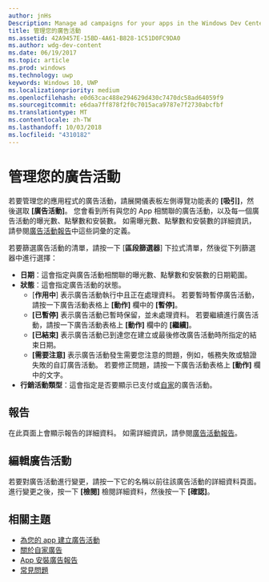 ```yaml
---
author: jnHs
Description: Manage ad campaigns for your apps in the Windows Dev Center dashboard.
title: 管理您的廣告活動
ms.assetid: 42A9457E-15BD-4A61-B828-1C51D0FC9DA0
ms.author: wdg-dev-content
ms.date: 06/19/2017
ms.topic: article
ms.prod: windows
ms.technology: uwp
keywords: Windows 10, UWP
ms.localizationpriority: medium
ms.openlocfilehash: e0d63cac488e294629d430c7470dc58ad64059f9
ms.sourcegitcommit: e6daa7ff878f2f0c7015aca9787e7f2730abcfbf
ms.translationtype: MT
ms.contentlocale: zh-TW
ms.lasthandoff: 10/03/2018
ms.locfileid: "4310182"
---
```

# <a name="manage-your-ad-campaign"></a>管理您的廣告活動


若要管理您的應用程式的廣告活動，請展開儀表板左側導覽功能表的 **\[吸引\]**，然後選取 **\[廣告活動\]**。 您會看到所有與您的 App 相關聯的廣告活動，以及每一個廣告活動的曝光數、點擊數和安裝數。 如需曝光數、點擊數和安裝數的詳細資訊，請參閱[廣告活動報告](promote-your-app-report.md)中這些詞彙的定義。

若要篩選廣告活動的清單，請按一下 [**區段篩選器**] 下拉式清單，然後從下列篩選器中進行選擇：

-   **日期**：這會指定與廣告活動相關聯的曝光數、點擊數和安裝數的日期範圍。
-   **狀態**：這會指定廣告活動的狀態。
    -   [**作用中**] 表示廣告活動執行中且正在處理資料。 若要暫時暫停廣告活動，請按一下廣告活動表格上 **\[動作\]** 欄中的 **\[暫停\]**。
    -   **\[已暫停\]** 表示廣告活動已暫時保留，並未處理資料。 若要繼續進行廣告活動，請按一下廣告活動表格上 **\[動作\]** 欄中的 **\[繼續\]**。
    -   **\[已結束\]** 表示廣告活動已到達您在建立或最後修改廣告活動時所指定的結束日期。
    -   **\[需要注意\]** 表示廣告活動發生需要您注意的問題，例如，帳務失敗或驗證失敗的自訂廣告活動。 若要修正問題，請按一下廣告活動表格上 **\[動作\]** 欄中的文字。
-   **行銷活動類型**：這會指定是否要顯示已支付或[自家](about-house-ads.md)的廣告活動。

## <a name="reporting"></a>報告


在此頁面上會顯示報告的詳細資料。 如需詳細資訊，請參閱[廣告活動報告](promote-your-app-report.md)。


## <a name="edit-an-ad-campaign"></a>編輯廣告活動

若要對廣告活動進行變更，請按一下它的名稱以前往該廣告活動的詳細資料頁面。 進行變更之後，按一下 **\[檢閱\]** 檢閱詳細資料，然後按一下 **\[確認\]**。


## <a name="related-topics"></a>相關主題


* [為您的 app 建立廣告活動](create-an-ad-campaign-for-your-app.md)
* [關於自家廣告](about-house-ads.md)
* [App 安裝廣告報告](app-install-ads-reports.md)
* [常見問題](common-questions.md)
 

 




